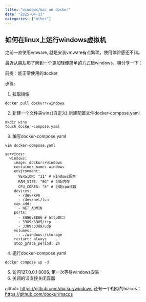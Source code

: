 ```yaml
---
title: "windows/mac on docker"
date: "2025-04-13"
categories: ["other"]
---
```


## 如何在linux上运行windows虚拟机

之前一直使用vmware, 就是安装vmware有点繁琐，使用体验感还不错。

最近从朋友那了解到一个更加轻便简单的方式起windows，特分享一下：

前提：能正常使用的docker

步骤: 
1. 拉取镜像
```
docker pull dockurr/windows
```
2. 新建一个文件夹wins(自定义),新建配置文件docker-compose.yaml
```
mkdir wins
touch docker-compose.yaml
```
3. 编写docker-compose.yaml
```
vim docker-compose.yaml
```
```
services:
  windows:
    image: dockurr/windows
    container_name: windows
    environment:
      VERSION: "11" # windows版本
      RAM_SIZE: "8G" # 分配内存
      CPU_CORES: "8" # 分配cpu核数
    devices:
      - /dev/kvm
      - /dev/net/tun
    cap_add:
      - NET_ADMIN
    ports:
      - 8006:8006 # http端口
      - 3389:3389/tcp
      - 3389:3389/udp
    volumes:
      - ./windows:/storage
    restart: always
    stop_grace_period: 2m
```
4. 运行docker-compose.yaml
```
docker compose up -d
```
5. 访问127.0.0.1:8006, 第一次等待windows安装
6. 关闭的话直接关闭容器


github: <https://github.com/dockur/windows>
还有一个相似的macos：<https://github.com/dockur/macos>